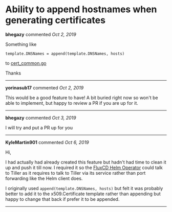 # Ability to append hostnames when generating certificates

**bhegazy** commented *Oct 2, 2019*

Something like 

```golang
template.DNSNames = append(template.DNSNames, hosts)
```
to [cert_common.go](https://github.com/gruntwork-io/kubergrunt/blob/master/tls/cert_common.go#L96)

Thanks
<br />
***


**yorinasub17** commented *Oct 2, 2019*

This would be a good feature to have! A bit buried right now so won't be able to implement, but happy to review a PR if you are up for it.
***

**bhegazy** commented *Oct 3, 2019*

I will try and put a PR up for you
***

**KyleMartin901** commented *Oct 6, 2019*

Hi,

I had actually had already created this feature but hadn't had time to clean it up and push it till now. I required it so the [FluxCD Helm Operator](https://github.com/fluxcd/helm-operator) could talk to Tiller as it requires to talk to Tiller via its service rather than port forwarding like the Helm client does.

I originally used `append(template.DNSNames, hosts)` but felt it was probably better to add it to the x509.Certificate template rather than appending but happy to change that back if prefer it to be appended.
***

